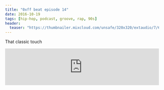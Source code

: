 ```yaml
---
title: "0xff beat episode 14"
date: 2016-10-19
tags: [hip-hop, podcast, groove, rap, 90s]
header:
  teaser: "https://thumbnailer.mixcloud.com/unsafe/320x320/extaudio/7/6/b/1/e115-6f1f-4a19-ad0b-78008addf6e3"
---
```


That classic touch

<iframe width="100%" height="120" src="https://www.mixcloud.com/widget/iframe/?hide_cover=1&light=1&feed=%2F0xff-beat%2F0xff-beat-episode-14%2F" frameborder="0" ></iframe>
